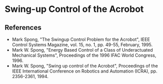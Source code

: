 # Swing-up Control of the Acrobot

## References
- Mark Spong, "The Swingup Control Problem for the Acrobot", IEEE Control Systems Magazine, vol. 15, no. 1, pp. 49-55, February, 1995.
- Mark W. Spong, "Energy Based Control of a Class of Underactuated Mechanical Systems", Proceedings of the 1996 IFAC World Congress, 1996.
- Mark W. Spong, "Swing up control of the Acrobot", Proceedings of the IEEE International Conference on Robotics and Automation (ICRA), pp. 2356-2361, 1994. 
